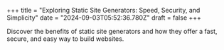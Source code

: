 +++
title = "Exploring Static Site Generators: Speed, Security, and Simplicity"
date = "2024-09-03T05:52:36.780Z"
draft = false
+++

  Discover the benefits of static site generators and how they offer a fast, secure, and easy way to build websites.
        